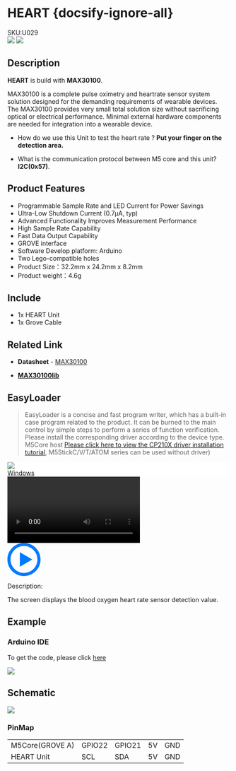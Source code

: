 # HEART {docsify-ignore-all}

<div class="badge badge-pill badge-primary product_sku_tag">SKU:U029</div>

<div class="product_pic"><img src="assets/img/product_pics/unit/unit_heart_01.png"> <img src="assets/img/product_pics/unit/unit_heart_02.png"></div>

## Description

**HEART** is build with **MAX30100**.

MAX30100 is a complete pulse oximetry and heartrate sensor system solution designed for the demanding requirements of wearable devices. The MAX30100 provides very small total solution size without sacrificing optical or electrical performance. Minimal external hardware components are needed for integration into a wearable device.

- How do we use this Unit to test the heart rate ?
**Put your finger on the detection area.**

- What is the communication  protocol between M5 core and this unit?
**I2C(0x57)**.

## Product Features

- Programmable Sample Rate and LED Current for Power Savings
- Ultra-Low Shutdown Current (0.7µA, typ)
- Advanced Functionality Improves Measurement Performance
- High Sample Rate Capability
- Fast Data Output Capability
- GROVE interface
- Software Develop platform: Arduino
- Two Lego-compatible holes
- Product Size：32.2mm x 24.2mm x 8.2mm
- Product weight：4.6g

## Include

- 1x HEART Unit
- 1x Grove Cable

## Related Link

- **Datasheet** - [MAX30100](https://m5stack.oss-cn-shenzhen.aliyuncs.com/resource/docs/datasheet/unit/MAX30110_en.pdf)

- **[MAX30100lib](https://github.com/oxullo/Arduino-MAX30100)**

## EasyLoader

>EasyLoader is a concise and fast program writer, which has a built-in case program related to the product. It can be burned to the main control by simple steps to perform a series of function verification. Please install the corresponding driver according to the device type. M5Core host [Please click here to view the CP210X driver installation tutorial](en/arduino/arduino_development), M5StickC/V/T/ATOM series can be used without driver)

<div class="easyloader-box">
    <div style="background-color:white;">
        <div><img src="https://m5stack.oss-cn-shenzhen.aliyuncs.com/image/easyloader_intro.jpg"></div>
        <div class="easyloader-btn">
            <a href="https://m5stack.oss-cn-shenzhen.aliyuncs.com/EasyLoader/Windows/UNIT/For%20M5Core/EasyLoader_Heart_UNIT_With_M5Core.exe">Windows</a>
            <!-- <a>Linux</a>
            <a>MacOS</a> -->
        </div>
    </div>
    <div>
        <video id="example_video" controls>
            <source src="https://m5stack.oss-cn-shenzhen.aliyuncs.com/video/Product_example_video/Unit/Heart_UNIT.mp4" type="video/mp4">
        </video>
        <div class="easyloader-mask">
        <a>
            <svg id="play-btn" t="1583228776634" class="icon" viewBox="0 0 1024 1024" version="1.1" xmlns="http://www.w3.org/2000/svg" p-id="4152" width="75" height="75"><path d="M512 0C229.216 0 0 229.216 0 512s229.216 512 512 512 512-229.216 512-512S794.784 0 512 0z m0 928C282.24 928 96 741.76 96 512S282.24 96 512 96s416 186.24 416 416-186.24 416-416 416zM384 288l384 224-384 224z" p-id="4153" fill="#007aff"></path></svg></a>
            <p>Description:</p>
            <p>The screen displays the blood oxygen heart rate sensor detection value.</p>
        </div>
    </div>
</div>

## Example

### Arduino IDE

To get the code, please click [here](https://github.com/m5stack/M5-ProductExampleCodes/tree/master/Unit/HEART/Arduino)

<img src="assets/img/product_pics/unit/unit_example/HEART/example_unit_heart_01.png">

<!-- ### 2. UIFlow

*If you want the complete code, please click [here](https://github.com/m5stack/M5-ProductExampleCodes/tree/master/Unit/JOYSTICK/UIFlow).*

<img src="assets/img/product_pics/unit/unit_example/JOYSTICK/example_unit_joystick_01.png" width="30%" height="30%"> <img src="assets/img/product_pics/unit/unit_example/JOYSTICK/example_unit_joystick_02.png" width="58%" height="58%"> -->

## Schematic

<img src="assets/img/product_pics/unit/heart_sch.JPG">

### PinMap

<table>
<tr><td>M5Core(GROVE A)</td><td>GPIO22</td><td>GPIO21</td><td>5V</td><td>GND</td></tr>
 <tr><td>HEART Unit</td><td>SCL</td><td>SDA</td><td>5V</td><td>GND</td></tr>
</table>

<script>

   var purchase_link = 'https://m5stack.com/collections/m5-unit/products/mini-heart-unit';

   anchor_search(purchase_link);
   scrollFunc();

</script>